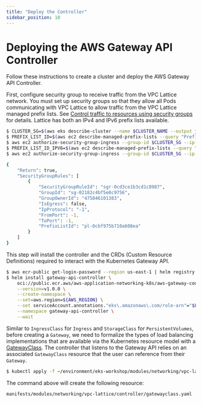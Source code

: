 ```yaml
---
title: "Deploy the Controller"
sidebar_position: 10
---
```


# Deploying the AWS Gateway API Controller

Follow these instructions to create a cluster and deploy the AWS Gateway API Controller.

First, configure security group to receive traffic from the VPC Lattice network. You must set up security groups so that they allow all Pods communicating with VPC Lattice to allow traffic from the VPC Lattice managed prefix lists.  See [Control traffic to resources using security groups](https://docs.aws.amazon.com/vpc/latest/userguide/VPC_SecurityGroups.html) for details. Lattice has both an IPv4 and IPv6 prefix lists available.

```bash
$ CLUSTER_SG=$(aws eks describe-cluster --name $CLUSTER_NAME --output json| jq -r '.cluster.resourcesVpcConfig.clusterSecurityGroupId')
$ PREFIX_LIST_ID=$(aws ec2 describe-managed-prefix-lists --query "PrefixLists[?PrefixListName=="\'com.amazonaws.$AWS_REGION.vpc-lattice\'"].PrefixListId" | jq -r '.[]')
$ aws ec2 authorize-security-group-ingress --group-id $CLUSTER_SG --ip-permissions "PrefixListIds=[{PrefixListId=${PREFIX_LIST_ID}}],IpProtocol=-1"
$ PREFIX_LIST_ID_IPV6=$(aws ec2 describe-managed-prefix-lists --query "PrefixLists[?PrefixListName=="\'com.amazonaws.$AWS_REGION.ipv6.vpc-lattice\'"].PrefixListId" | jq -r '.[]')
$ aws ec2 authorize-security-group-ingress --group-id $CLUSTER_SG --ip-permissions "PrefixListIds=[{PrefixListId=${PREFIX_LIST_ID_IPV6}}],IpProtocol=-1"

{
    "Return": true,
    "SecurityGroupRules": [
        {
            "SecurityGroupRuleId": "sgr-0cd3ce1b3cd1c8987",
            "GroupId": "sg-02182c4bf5e0c9756",
            "GroupOwnerId": "475846101383",
            "IsEgress": false,
            "IpProtocol": "-1",
            "FromPort": -1,
            "ToPort": -1,
            "PrefixListId": "pl-0cbf975b710a608ea"
        }
    ]
}
```

This step will install the controller and the CRDs (Custom Resource Definitions) required to interact with the Kubernetes Gateway API.

```bash wait=30
$ aws ecr-public get-login-password --region us-east-1 | helm registry login --username AWS --password-stdin public.ecr.aws
$ helm install gateway-api-controller \
    oci://public.ecr.aws/aws-application-networking-k8s/aws-gateway-controller-chart \
    --version=v1.0.0 \
    --create-namespace \
    --set=aws.region=${AWS_REGION} \
    --set serviceAccount.annotations."eks\.amazonaws\.com/role-arn"="$LATTICE_IAM_ROLE" \
    --namespace gateway-api-controller \
    --wait
```

Similar to `IngressClass` for `Ingress` and `StorageClass` for `PersistentVolumes`, before creating a `Gateway`, we need to formalize the types of load balancing implementations that are available via the Kubernetes resource model with a [GatewayClass](https://gateway-api.sigs.k8s.io/concepts/api-overview/#gatewayclass). The controller that listens to the Gateway API relies on an associated `GatewayClass` resource that the user can reference from their `Gateway`.

```bash
$ kubectl apply -f ~/environment/eks-workshop/modules/networking/vpc-lattice/controller/gatewayclass.yaml
```

The command above will create the following resource:

```file
manifests/modules/networking/vpc-lattice/controller/gatewayclass.yaml
```
